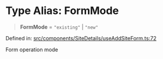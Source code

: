 # Type Alias: FormMode

> **FormMode** = `"existing"` \| `"new"`

Defined in: [src/components/SiteDetails/useAddSiteForm.ts:72](https://github.com/Nick2bad4u/Uptime-Watcher/blob/3cce0c3b352c8390536ca3c7399ece50a05faf18/src/components/SiteDetails/useAddSiteForm.ts#L72)

Form operation mode
